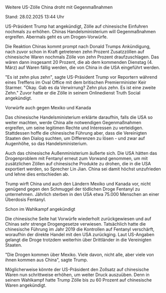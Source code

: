 
Weitere US-Zölle
China droht mit Gegenmaßnahmen


Stand: 28.02.2025 13:44 Uhr


US-Präsident Trump hat angekündigt, Zölle auf chinesische Einfuhren nochmals zu erhöhen. Chinas Handelsministerium will Gegenmaßnahmen ergreifen. Abermals geht es um Drogen-Vorwürfe.



Die Reaktion Chinas kommt prompt nach Donald Trumps Ankündigung, nach zuvor schon in Kraft getretenen zehn Prozent Zusatzzöllen auf chinesische Waren nochmals Zölle von zehn Prozent draufzuschlagen. Das wären dann insgesamt 20 Prozent, die ab dem kommenden Dienstag (4. März) auf Waren fällig werden, die von China in die USA eingeführt werden.


"Es ist zehn plus zehn", sagte US-Präsident Trump vor Reportern während eines Treffens im Oval Office mit dem britischen Premierminister Keir Starmer. "Okay. Gab es da Verwirrung? Zehn plus zehn. Es ist eine zweite Zehn." Zuvor hatte er die Zölle in seinem Onlinedienst Truth Social angekündigt.

Vorwürfe auch gegen Mexiko und Kanada


Das chinesische Handelsministerium erklärte daraufhin, falls die USA so weiter machten, werde China alle notwendigen Gegenmaßnahmen ergreifen, um seine legitimen Rechte und Interessen zu verteidigen. Stattdessen hoffe die chinesische Führung aber, dass die Vereinigten Staaten den Dialog suchten, um Differenzen zu lösen - und zwar auf Augenhöhe, so das Handelsministerium.


Auch das chinesische Außenministerium äußerte sich. Die USA hätten das Drogenproblem mit Fentanyl erneut zum Vorwand genommen, um mit zusätzlichen Zöllen auf chinesische Produkte zu drohen, die in die USA exportiert werden, so Sprecher Lin Jian. China sei damit höchst unzufrieden und lehne dies entschieden ab.


Trump wirft China und auch den Ländern Mexiko und Kanada vor, nicht genügend gegen den Schmuggel der tödlichen Droge Fentanyl zu unternehmen. Jährlich sterben in den USA etwa 75.000 Menschen an einer Überdosis Fentanyl.

Schon im Wahlkampf angekündigt


Die chinesische Seite hat Vorwürfe wiederholt zurückgewiesen und auf Chinas sehr strenge Drogengesetze verwiesen. Tatsächlich hatte die chinesische Führung im Jahr 2019 die Kontrollen auf Fentanyl verschärft, woraufhin der direkte Handel mit den USA zurückging. Laut US-Angaben gelangt die Droge trotzdem weiterhin über Drittländer in die Vereinigten Staaten.


"Die Drogen kommen über Mexiko. Viele davon, nicht alle, aber viele von ihnen kommen aus China", sagte Trump.


Möglicherweise könnte der US-Präsident den Zollsatz auf chinesische Waren nun schrittweise erhöhen, um weiter Druck auszuüben. Denn in seinem Wahlkampf hatte Trump Zölle bis zu 60 Prozent auf chinesische Waren angekündigt.

